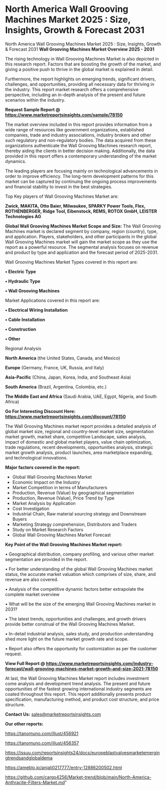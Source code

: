 # North America Wall Grooving Machines Market 2025 : Size, Insights, Growth & Forecast 2031
North America Wall Grooving Machines Market 2025 : Size, Insights, Growth & Forecast 2031
<Strong> Wall Grooving Machines Market Overview 2025 - 2031</strong>

The rising technology in Wall Grooving Machines Market is also depicted in this research report. Factors that are boosting the growth of the market, and giving a positive push to thrive in the global market is explained in detail.

Furthermore, the report highlights on emerging trends, significant drivers, challenges, and opportunities, providing all necessary data for thriving in the industry. This report market research offers a comprehensive perspective, including an in-depth analysis of the present and future scenarios within the industry.

<strong>Request Sample Report @ <a href=https://www.marketreportsinsights.com/sample/78150>https://www.marketreportsinsights.com/sample/78150</a></strong>

The market overview included in this report provides information from a wide range of resources like government organizations, established companies, trade and industry associations, industry brokers and other such regulatory and non-regulatory bodies. The data acquired from these organizations authenticate the Wall Grooving Machines research report, thereby aiding the clients in better decision making. Additionally, the data provided in this report offers a contemporary understanding of the market dynamics.

The leading players are focusing mainly on technological advancements in order to improve efficiency. The long-term development patterns for this market can be captured by continuing the ongoing process improvements and financial stability to invest in the best strategies.

Top Key players of Wall Grooving Machines Market are:

<strong>Zwick, MAKITA, Otto Baier, Milwaukee, SPARKY Power Tools, Flex, ROTHENBERGER, Ridge Tool, Eibenstock, REMS, ROTOX GmbH, LEISTER Technologies AG</strong>

<strong><b>Global Wall Grooving Machines Market Scope and Size:</b></strong>
The Wall Grooving Machines market is declared segment by company, region (country), type, and application. Players, stakeholders, and other participants in the global Wall Grooving Machines market will gain the market scope as they use the report as a powerful resource. The segmental analysis focuses on revenue and product by type and application and the forecast period of 2025-2031.

Wall Grooving Machines Market Types covered in this report are:

<strong>• Electric Type

• Hydraulic Type

• Wall Grooving Machines</strong>

Market Applications covered in this report are:

<strong>• Electrical Wiring Installation

• Cable Installation

• Construction

• Other</strong> 

Regional Analysis

<strong>North America</strong> (the United States, Canada, and Mexico)

<strong>Europe</strong> (Germany, France, UK, Russia, and Italy)

<strong>Asia-Pacific</strong> (China, Japan, Korea, India, and Southeast Asia)

<strong>South America</strong> (Brazil, Argentina, Colombia, etc.)

<strong>The Middle East and Africa</strong> (Saudi Arabia, UAE, Egypt, Nigeria, and South Africa)

<strong>Go For Interesting Discount Here: <a href=https://www.marketreportsinsights.com/discount/78150>https://www.marketreportsinsights.com/discount/78150</a></strong>

The Wall Grooving Machines market report provides a detailed analysis of global market size, regional and country-level market size, segmentation market growth, market share, competitive Landscape, sales analysis, impact of domestic and global market players, value chain optimization, trade regulations, recent developments, opportunities analysis, strategic market growth analysis, product launches, area marketplace expanding, and technological innovations.

<strong><b>Major factors covered in the report:</b></strong>
<ul>
  <li>Global Wall Grooving Machines Market </li>
  <li>Economic Impact on the Industry</li>
  <li>Market Competition in terms of Manufacturers</li>
  <li>Production, Revenue (Value) by geographical segmentation</li>
  <li>Production, Revenue (Value), Price Trend by Type</li>
  <li>Market Analysis by Application</li>
  <li>Cost Investigation</li>
  <li>Industrial Chain, Raw material sourcing strategy and Downstream Buyers</li>
  <li>Marketing Strategy comprehension, Distributors and Traders</li>
  <li>Study on Market Research Factors</li>
  <li>Global Wall Grooving Machines Market Forecast</li>
</ul>

<strong><b>Key Point of the Wall Grooving Machines Market report:</b></strong>

• Geographical distribution, company profiling, and various other market segmentation are provided in the report.

• For better understanding of the global Wall Grooving Machines market status, the accurate market valuation which comprises of size, share, and revenue are also covered.

• Analysis of the competitive dynamic factors better extrapolate the complete market overview

• What will be the size of the emerging Wall Grooving Machines market in 2031?

• The latest trends, opportunities and challenges, and growth drivers provide better construal of the Wall Grooving Machines Market.

• In-detail industrial analysis, sales study, and production understanding shed more light on the future market growth rate and scope.

• Report also offers the opportunity for customization as per the customer request.

<strong><b>View Full Report @ <a href=https://www.marketreportsinsights.com/industry-forecast/wall-grooving-machines-market-growth-and-size-2021-78150>https://www.marketreportsinsights.com/industry-forecast/wall-grooving-machines-market-growth-and-size-2021-78150</a></b></strong>


At last, the Wall Grooving Machines Market report includes investment come analysis and development trend analysis. The present and future opportunities of the fastest growing international industry segments are coated throughout this report. This report additionally presents product specification, manufacturing method, and product cost structure, and price structure.

<strong>Contact Us:</strong>
sales@marketreportsinsights.com

<strong>Our other reports:</strong>

<a href=https://tanomuno.com/illust/456921>https://tanomuno.com/illust/456921</a>

<a href=https://tanomuno.com/illust/456357>https://tanomuno.com/illust/456357</a>

<a href=https://issuu.com/reportsinsights24/docs/europeblastvalvesmarketemergingtrendsandglobaldema>https://issuu.com/reportsinsights24/docs/europeblastvalvesmarketemergingtrendsandglobaldema</a>

<a href=https://ameblo.jp/anjali0217777/entry-12886200502.html>https://ameblo.jp/anjali0217777/entry-12886200502.html</a>

<a href=https://github.com/cargo4256/Market-trend/blob/main/North-America-Anthracite-Filters-Market.md>https://github.com/cargo4256/Market-trend/blob/main/North-America-Anthracite-Filters-Market.md</a>"
